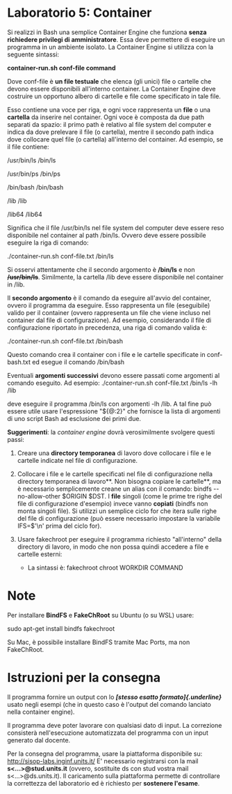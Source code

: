 Laboratorio 5: Container
========================

Si realizzi in Bash una semplice Container Engine che funziona **senza
richiedere privilegi di amministratore**. Essa deve permettere di
eseguire un programma in un ambiente isolato. La Container Engine si
utilizza con la seguente sintassi:

**container-run.sh conf-file command**

Dove conf-file è **un file testuale** che elenca (gli unici) file o
cartelle che devono essere disponibili all'interno container. La
Container Engine deve costruire un opportuno albero di cartelle e file
come specificato in tale file.

Esso contiene una voce per riga, e ogni voce rappresenta un **file** o
una **cartella** da inserire nel container. Ogni voce è composta da due
path separati da spazio: il primo path è relativo al file system del
computer e indica da dove prelevare il file (o cartella), mentre il
secondo path indica dove collocare quel file (o cartella) all'interno
del container. Ad esempio, se il file contiene:

/usr/bin/ls /bin/ls

/usr/bin/ps /bin/ps

/bin/bash /bin/bash

/lib /lib

/lib64 /lib64

Significa che il file /usr/bin/ls nel file system del computer deve
essere reso disponibile nel container al path /bin/ls. Ovvero deve
essere possibile eseguire la riga di comando:

./container-run.sh conf-file.txt /bin/ls

Si osservi attentamente che il secondo argomento è **/bin/ls** e non
**~~/usr/bin/ls~~**. Similmente, la cartella /lib deve essere
disponibile nel container in /lib.

Il **secondo argomento** è il comando da eseguire all'avvio del
container, ovvero il programma da eseguire. Esso rappresenta un file
(eseguibile) valido per il container (ovvero rappresenta un file che
viene incluso nel container dal file di configurazione). Ad esempio,
considerando il file di configurazione riportato in precedenza, una riga
di comando valida è:

./container-run.sh conf-file.txt /bin/bash

Questo comando crea il container con i file e le cartelle specificate in
conf-bash.txt ed esegue il comando /bin/bash

Eventuali **argomenti successivi** devono essere passati come argomenti
al comando eseguito. Ad esempio: ./container-run.sh conf-file.txt
/bin/ls -lh /lib

deve eseguire il programma /bin/ls con argomenti -lh /lib. A tal fine
può essere utile usare l'espressione \"\${@:2}\" che fornisce la lista
di argomenti di uno script Bash ad esclusione dei primi due.

**Suggerimenti**: la *container engine* dovrà verosimilmente svolgere
questi passi:

1.  Creare una **directory temporanea** di lavoro dove collocare i file
    e le cartelle indicate nel file di configurazione.

2.  Collocare i file e le cartelle specificati nel file di
    configurazione nella directory temporanea di lavoro**. Non bisogna
    copiare le cartelle**, ma è necessario semplicemente creane un alias
    con il comando: bindfs \--no-allow-other \$ORIGIN \$DST. I **file**
    singoli (come le prime tre righe del file di configurazione
    d'esempio) invece vanno **copiati** (bindfs non monta singoli file).
    Si utilizzi un semplice ciclo for che itera sulle righe del file di
    configurazione (può essere necessario impostare la variabile
    IFS=\$\'\\n\' prima del ciclo for).

3.  Usare fakechroot per eseguire il programma richiesto "all'interno"
    della directory di lavoro, in modo che non possa quindi accedere a
    file e cartelle esterni:

    -   La sintassi è: fakechroot chroot WORKDIR COMMAND

Note
====

Per installare **BindFS** e **FakeChRoot** su Ubuntu (o su WSL) usare:

sudo apt-get install bindfs fakechroot

Su Mac, è possibile installare BindFS tramite Mac Ports, ma non
FakeChRoot.

Istruzioni per la consegna
==========================

Il programma fornire un output con lo ***[stesso esatto
formato]{.underline}*** usato negli esempi (che in questo caso è
l'output del comando lanciato nella container engine).

Il programma deve poter lavorare con qualsiasi dato di input. La
correzione consisterà nell'esecuzione automatizzata del programma con un
input generato dal docente.

Per la consegna del programma, usare la piattaforma disponibile su:
<http://sisop-labs.inginf.units.it/> E' necessario registrarsi con la
mail **s\<...\>\@stud.units.it** (ovvero, sostituite ds con stud vostra
mail s\<...\>\@ds.units.it). Il caricamento sulla piattaforma permette
di controllare la correttezza del laboratorio ed è richiesto per
**sostenere l'esame**.
